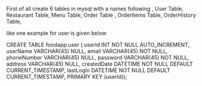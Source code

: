 First of all create 6 tables in mysql with a names following ,
User Table,
Restaurant Table,
Menu Table,
Order Table ,
OrderItems Table,
OrderHistory Table,

like one example for user is given below

CREATE TABLE foodapp.user ( userId INT NOT NULL AUTO_INCREMENT, userName VARCHAR(45) NULL, email VARCHAR(45) NOT NULL, phoneNumber VARCHAR(45) NULL, password VARCHAR(45) NOT NULL, address VARCHAR(45) NULL, createdDate DATETIME NOT NULL DEFAULT CURRENT_TIMESTAMP, lastLogin DATETIME NOT NULL DEFAULT CURRENT_TIMESTAMP, PRIMARY KEY (userId));


